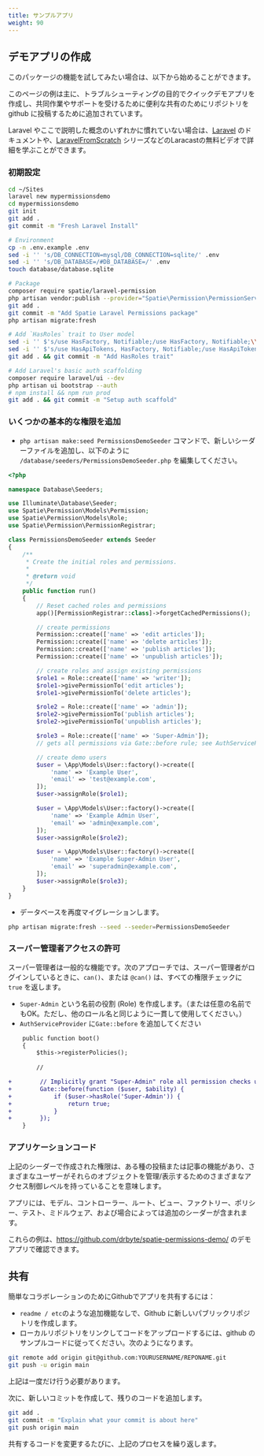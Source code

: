 ```yaml
---
title: サンプルアプリ
weight: 90
---
```


## デモアプリの作成

<!-- If you want to just try out the features of this package you can get started with the following. -->

<!-- The examples on this page are primarily added for assistance in creating a quick demo app for troubleshooting purposes, to post the repo on github for convenient sharing to collaborate or get support. -->

<!-- If you're new to Laravel or to any of the concepts mentioned here, you can learn more in the [Laravel documentation](https://laravel.com/docs/) and in the free videos at Laracasts such as with the [Laravel From Scratch series](https://laracasts.com/series/laravel-6-from-scratch/). -->

このパッケージの機能を試してみたい場合は、以下から始めることができます。

このページの例は主に、トラブルシューティングの目的でクイックデモアプリを作成し、共同作業やサポートを受けるために便利な共有のためにリポジトリを github に投稿するために追加されています。

Laravel やここで説明した概念のいずれかに慣れていない場合は、[Laravel](https://laravel.com/docs/) のドキュメントや、[LaravelFromScratch](https://laracasts.com/series/laravel-6-from-scratch/) シリーズなどのLaracastの無料ビデオで詳細を学ぶことができます。

### 初期設定

```sh
cd ~/Sites
laravel new mypermissionsdemo
cd mypermissionsdemo
git init
git add .
git commit -m "Fresh Laravel Install"

# Environment
cp -n .env.example .env
sed -i '' 's/DB_CONNECTION=mysql/DB_CONNECTION=sqlite/' .env
sed -i '' 's/DB_DATABASE=/#DB_DATABASE=/' .env
touch database/database.sqlite

# Package
composer require spatie/laravel-permission
php artisan vendor:publish --provider="Spatie\Permission\PermissionServiceProvider"
git add .
git commit -m "Add Spatie Laravel Permissions package"
php artisan migrate:fresh

# Add `HasRoles` trait to User model
sed -i '' $'s/use HasFactory, Notifiable;/use HasFactory, Notifiable;\\\n    use \\\\Spatie\\\\Permission\\\\Traits\\\\HasRoles;/' app/Models/User.php
sed -i '' $'s/use HasApiTokens, HasFactory, Notifiable;/use HasApiTokens, HasFactory, Notifiable;\\\n    use \\\\Spatie\\\\Permission\\\\Traits\\\\HasRoles;/' app/Models/User.php
git add . && git commit -m "Add HasRoles trait"

# Add Laravel's basic auth scaffolding
composer require laravel/ui --dev
php artisan ui bootstrap --auth
# npm install && npm run prod
git add . && git commit -m "Setup auth scaffold"
```

### いくつかの基本的な権限を追加

<!-- - Add a new file, `/database/seeders/PermissionsDemoSeeder.php` such as the following (You could create it with `php artisan make:seed` and then edit the file accordingly): -->

- `php artisan make:seed PermissionsDemoSeeder` コマンドで、新しいシーダーファイルを追加し、以下のように `/database/seeders/PermissionsDemoSeeder.php` を編集してください。

```php
<?php

namespace Database\Seeders;

use Illuminate\Database\Seeder;
use Spatie\Permission\Models\Permission;
use Spatie\Permission\Models\Role;
use Spatie\Permission\PermissionRegistrar;

class PermissionsDemoSeeder extends Seeder
{
    /**
     * Create the initial roles and permissions.
     *
     * @return void
     */
    public function run()
    {
        // Reset cached roles and permissions
        app()[PermissionRegistrar::class]->forgetCachedPermissions();

        // create permissions
        Permission::create(['name' => 'edit articles']);
        Permission::create(['name' => 'delete articles']);
        Permission::create(['name' => 'publish articles']);
        Permission::create(['name' => 'unpublish articles']);

        // create roles and assign existing permissions
        $role1 = Role::create(['name' => 'writer']);
        $role1->givePermissionTo('edit articles');
        $role1->givePermissionTo('delete articles');

        $role2 = Role::create(['name' => 'admin']);
        $role2->givePermissionTo('publish articles');
        $role2->givePermissionTo('unpublish articles');

        $role3 = Role::create(['name' => 'Super-Admin']);
        // gets all permissions via Gate::before rule; see AuthServiceProvider

        // create demo users
        $user = \App\Models\User::factory()->create([
            'name' => 'Example User',
            'email' => 'test@example.com',
        ]);
        $user->assignRole($role1);

        $user = \App\Models\User::factory()->create([
            'name' => 'Example Admin User',
            'email' => 'admin@example.com',
        ]);
        $user->assignRole($role2);

        $user = \App\Models\User::factory()->create([
            'name' => 'Example Super-Admin User',
            'email' => 'superadmin@example.com',
        ]);
        $user->assignRole($role3);
    }
}

```

- データベースを再度マイグレーションします。

```sh
php artisan migrate:fresh --seed --seeder=PermissionsDemoSeeder
```

### スーパー管理者アクセスの許可

<!-- Super-Admins are a common feature. The following approach allows that when your Super-Admin user is logged in, all permission-checks in your app which call `can()` or `@can()` will return true. -->

<!-- - Create a role named `Super-Admin`. (Or whatever name you wish; but use it consistently just like you must with any role name.) -->
<!-- - Add a Gate::before check in your `AuthServiceProvider`: -->

スーパー管理者は一般的な機能です。次のアプローチでは、スーパー管理者がログインしているときに、`can()`、または `@can()` は、すべての権限チェックに `true` を返します。

- `Super-Admin` という名前の役割 (Role) を作成します。（または任意の名前でもOK。ただし、他のロール名と同じように一貫して使用してください。）
- `AuthServiceProvider` に`Gate::before` を追加してください

```diff
    public function boot()
    {
        $this->registerPolicies();
        
        //

+        // Implicitly grant "Super-Admin" role all permission checks using can()
+        Gate::before(function ($user, $ability) {
+            if ($user->hasRole('Super-Admin')) {
+                return true;
+            }
+        });
    }
```

### アプリケーションコード

<!-- The permissions created in the seeder above imply that there will be some sort of Posts or Article features, and that various users will have various access control levels to manage/view those objects. -->

<!-- Your app will have Models, Controllers, routes, Views, Factories, Policies, Tests, middleware, and maybe additional Seeders. -->

<!-- You can see examples of these in the demo app at <https://github.com/drbyte/spatie-permissions-demo/> -->

上記のシーダーで作成された権限は、ある種の投稿または記事の機能があり、さまざまなユーザーがそれらのオブジェクトを管理/表示するためのさまざまなアクセス制御レベルを持っていることを意味します。

アプリには、モデル、コントローラー、ルート、ビュー、ファクトリー、ポリシー、テスト、ミドルウェア、および場合によっては追加のシーダーが含まれます。

これらの例は、<https://github.com/drbyte/spatie-permissions-demo/> のデモアプリで確認できます。

## 共有

<!-- To share your app on Github for easy collaboration: -->

<!-- - create a new public repository on Github, without any extras like readme/etc. -->
<!-- - follow github's sample code for linking your local repo and uploading the code. It will look like this: -->

簡単なコラボレーションのためにGithubでアプリを共有するには：

- `readme / etc`のような追加機能なしで、Github に新しいパブリックリポジトリを作成します。
- ローカルリポジトリをリンクしてコードをアップロードするには、github のサンプルコードに従ってください。次のようになります。

```sh
git remote add origin git@github.com:YOURUSERNAME/REPONAME.git
git push -u origin main
```

<!-- The above only needs to be done once. -->

上記は一度だけ行う必要があります。

<!-- - then add the rest of your code by making new commits: -->

次に、新しいコミットを作成して、残りのコードを追加します。

```sh
git add .
git commit -m "Explain what your commit is about here"
git push origin main
```

<!-- Repeat the above process whenever you change code that you want to share. -->

<!-- Those are the basics! -->

共有するコードを変更するたびに、上記のプロセスを繰り返します。
